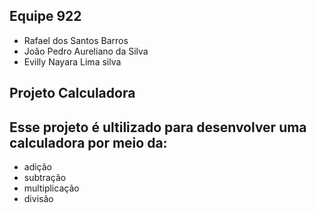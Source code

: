 ## Equipe 922

 - Rafael dos Santos Barros 
 - João Pedro Aureliano da Silva 
 - Evilly Nayara Lima silva

## Projeto Calculadora 

## Esse projeto é ultilizado para desenvolver uma calculadora por meio da:

- adição 
- subtração 
- multiplicação
- divisão









